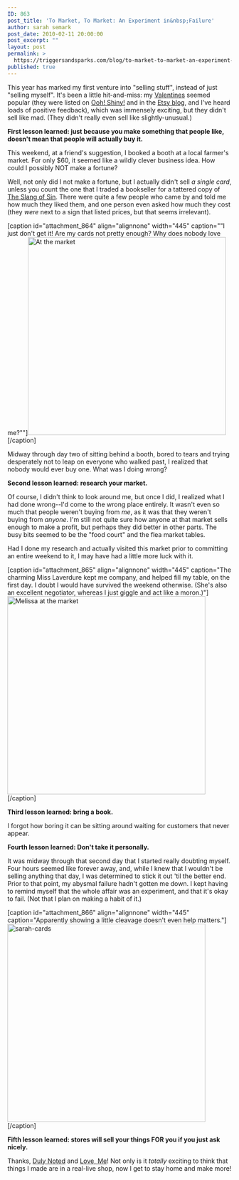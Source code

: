 ```yaml
---
ID: 863
post_title: 'To Market, To Market: An Experiment in&nbsp;Failure'
author: sarah semark
post_date: 2010-02-11 20:00:00
post_excerpt: ""
layout: post
permalink: >
  https://triggersandsparks.com/blog/to-market-to-market-an-experiment-in-failure/
published: true
---
```

This year has marked my first venture into "selling stuff", instead of just "selling myself". It's been a little hit-and-miss: my <a href="http://www.triggersandsparks.com/portfolio/snarky-macabre-valentines/">Valentines</a> seemed popular (they were listed on <a href="http://ooh-shiny.net/?p=9100">Ooh! Shiny!</a> and in the <a href="http://www.etsy.com/storque/spotlight/anti-valentines-day-7023/">Etsy blog</a>, and I've heard loads of positive feedback), which was immensely exciting, but they didn't sell like mad. (They didn't really even sell like slightly-unusual.)

<strong>First lesson learned: just because you make something that people like, doesn't mean that people will actually buy it. </strong>

This weekend, at a friend's suggestion, I booked a booth at a local farmer's market. For only $60, it seemed like a wildly clever business idea. How could I possibly NOT make a fortune?

Well, not only did I not make a fortune, but I actually didn't sell <em>a single card</em>, unless you count the one that I traded a bookseller for a tattered copy of <a href="http://www.amazon.com/Slang-Sin-Lighter-Side-Language/dp/0877796270">The Slang of Sin</a>. There were quite a few people who came by and told me how much they liked them, and one person even asked how much they cost (they <em>were </em>next to a sign that listed prices, but that seems irrelevant).

<!--more-->

[caption id="attachment_864" align="alignnone" width="445" caption="&quot;I just don&#39;t get it! Are my cards not pretty enough? Why does nobody love me?&quot;"]<a href="http://www.triggersandsparks.com/wp-content/uploads/2010/02/sarah+cards2.jpg"><img class="size-full wp-image-864    " title="sarah+cards2" src="http://www.triggersandsparks.com/wp-content/uploads/2010/02/sarah+cards2.jpg" alt="At the market" width="445" /></a>[/caption]

Midway through day two of sitting behind a booth, bored to tears and trying desperately not to leap on everyone who walked past, I realized that nobody would ever buy one. What was I doing wrong?

<strong>Second lesson learned: research your market. </strong>

Of course, I didn't think to look around me, but once I did, I realized what I had done wrong--I'd come to the wrong place entirely. It wasn't even so much that people weren't buying from <em>me</em>, as it was that they weren't buying from <em>anyone</em>. I'm still not quite sure how anyone at that market sells enough to make a profit, but perhaps they did better in other parts. The busy bits seemed to be the "food court" and the flea market tables.

Had I done my research and actually visited this market prior to committing an entire weekend to it, I may have had a little more luck with it.

[caption id="attachment_865" align="alignnone" width="445" caption="The charming Miss Laverdure kept me company, and helped fill my table, on the first day. I doubt I would have survived the weekend otherwise. (She&#39;s also an excellent negotiator, whereas I just giggle and act like a moron.)"]<a href="http://www.triggersandsparks.com/wp-content/uploads/2010/02/mel+hearts.jpg"><img class="size-medium wp-image-865  " title="mel+hearts" src="http://www.triggersandsparks.com/wp-content/uploads/2010/02/mel+hearts-500x376.jpg" alt="Melissa at the market" width="445" /></a>[/caption]

<strong>Third lesson learned: bring a book. </strong>

I forgot how boring it can be sitting around waiting for customers that never appear.

<strong>Fourth lesson learned: Don't take it personally. </strong>

It was midway through that second day that I started really doubting myself. Four hours seemed like forever away, and, while I knew that I wouldn't be selling anything that day, I was determined to stick it out 'til the better end. Prior to that point, my abysmal failure hadn't gotten me down. I kept having to remind myself that the whole affair was an experiment, and that it's okay to fail. (Not that I plan on making a habit of it.)

[caption id="attachment_866" align="alignnone" width="445" caption="Apparently showing a little cleavage doesn&#39;t even help matters."]<a href="http://www.triggersandsparks.com/wp-content/uploads/2010/02/sarah+cards.jpg"><img class="size-full wp-image-866 " title="sarah+cards" src="http://www.triggersandsparks.com/wp-content/uploads/2010/02/sarah+cards.jpg" alt="sarah-cards" width="445" /></a>[/caption]

<strong>Fifth lesson learned: stores will sell your things FOR you if you just ask nicely. </strong>

Thanks, <a href="http://www.dulynoted.ca/">Duly Noted</a> and <a href="http://lovemeboutique.wordpress.com/">Love, Me</a>! Not only is it <em>totally</em> exciting to think that things I made are in a real-live shop, now I get to stay home and make more!